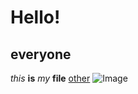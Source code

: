 # Hello!
## everyone
*this* **is** *my* **file**
[other](other.md)
![Image](https://encrypted-tbn0.gstatic.com/images?q=tbn:ANd9GcT0KnNu46povUcwKNf8fGiljnFfnD20nwYHd1r44JUikA&s)
